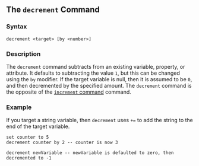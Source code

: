 
## The `decrement` Command

### Syntax

```ebnf
decrement <target> [by <number>]
```

### Description

The `decrement` command subtracts from an existing variable, property, or attribute. It defaults to subtracting the value `1`, but this can be changed using the `by` modifier. If the target variable is null, then it is assumed to be `0`, and then decremented by the specified amount. The `decrement` command is the opposite of the [`increment` command](/commands/increment) command.

### Example

If you target a string variable, then `decrement` uses `+=` to add the string to the end of the target variable.

```hyperscript
set counter to 5
decrement counter by 2 -- counter is now 3

decrement newVariable -- newVariable is defaulted to zero, then decremented to -1
```
